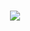 <h1 align="center">
    <img src="https://readme-typing-svg.herokuapp.com/?font=Impact&size=35&center=true&vCenter=true&width=500&height=70&duration=4000&lines=WELCOME;+I'm+ROCKCRAZE01;" />
</h1>
